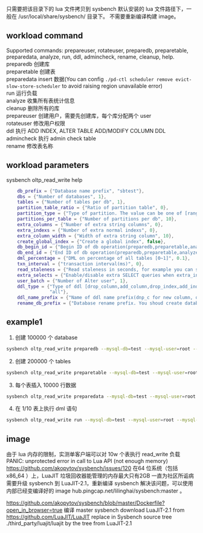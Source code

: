 
只需要把该目录下的 lua 文件拷贝到 sysbench 默认安装的 lua 文件路径下，一般在 /usr/local/share/sysbench/ 目录下。 不需要重新编译构建 image。 

## workload command
Supported commands: prepareuser, rotateuser, preparedb, preparetable, preparedata, analyze, run, ddl, admincheck, rename, cleanup, help.   
preparedb 创建库  
preparetable 创建表  
preparedata insert 数据(You can config ```./pd-ctl scheduler remove evict-slow-store-scheduler``` to avoid raising region unavailable error)  
run 运行负载  
analyze 收集所有表统计信息  
cleanup 删除所有的库  
prepareuser 创建用户，需要先创建库，每个库分配两个 user  
rotateuser 修改用户权限  
ddl 执行 ADD INDEX, ALTER TABLE ADD/MODIFY COLUMN DDL  
admincheck 执行 admin check table  
rename 修改表名称  

## workload parameters
sysbench oltp_read_write help
```lua
    db_prefix = {"Database name prefix", "sbtest"},
    dbs = {"Number of databases", 1},
    tables = {"Number of tables per db", 1},
    partition_table_ratio = {"Ratio of partition table", 0},
    partition_type = {"Type of partition. The value can be one of [range,list,hash]", "hash"},
    partitions_per_table = {"Number of partitions per db", 10},
    extra_columns = {"Number of extra string columns", 0},
    extra_indexs = {"Number of extra normal indexs", 0},
    extra_column_width = {"Width of extra string column", 10},
    create_global_index = {"Create a global index", false},
    db_begin_id = {"Begin ID of db operation(preparedb,preparetable,analyze,cleanup,ddl)", 1},
    db_end_id = {"End ID of db operation(preparedb,preparetable,analyze,cleanup,ddl), 0 means dbs", 0},
    dml_percentage = {"DML on percentage of all tables [0~1]", 0.1},
    txn_interval = {"transaction interval(ms)", 0},
    read_staleness = {"Read staleness in seconds, for example you can set -5", 0},
    extra_selects = {"Enable/disable extra SELECT queries when extra_indexs > 0", false},
    user_batch = {"Number of Alter user", 1},
    ddl_type = {"Type of ddl [drop_column,add_column,drop_index,add_index,change_column_type,all], all means all ddls",
                "all"},
    ddl_name_prefix = {"Name of ddl name prefix(dnp_c for new column, dnp_i for new index)", "dnp"},
    rename_db_prefix = {"Database rename prefix. You shoud create databases before rename", "rnsbtest"},
```

## example1  
1. 创建 100000 个 database  
```bash
sysbench oltp_read_write preparedb --mysql-db=test --mysql-user=root --mysql-password="" --mysql-host=10.104.104.44 --mysql-port=4000 --db_prefix=sbtest --dbs=100000 --tables=2 --table_size=10000 --threads=64
```
2. 创建 200000 个 tables  
```bash
sysbench oltp_read_write preparetable --mysql-db=test --mysql-user=root --mysql-password="" --mysql-host=10.104.104.44 --mysql-port=4000 --db_prefix=sbtest --dbs=100000 --tables=2 --table_size=10000 --threads=64
```
3. 每个表插入 10000 行数据  
```bash
sysbench oltp_read_write preparedata --mysql-db=test --mysql-user=root --mysql-password="" --mysql-host=10.104.104.44 --mysql-port=4000 --db_prefix=sbtest --dbs=100000 --tables=2 --table_size=10000 --threads=64
```
4. 在 1/10 表上执行 dml 语句  
```bash
sysbench oltp_read_write run --mysql-db=test --mysql-user=root --mysql-password="" --mysql-host=10.104.104.44 --mysql-port=4000 --db_prefix=sbtest --dbs=100000 --tables=2 --table_size=10000 --threads=64 --dml_percentage=0.1
```

## image
由于 lua 内存的限制，实测单客户端可以对 10w 个表执行 read_write 负载
PANIC: unprotected error in call to Lua API (not enough memory)
https://github.com/akopytov/sysbench/issues/120 在64 位系统（包括 x86_64 ）上，LuaJIT 垃圾回收器能管理的内存最大只有2GB 一直为社区所诟病
需要升级 sysbench 到 LuaJIT-2.1，重新编译 sysbench 解决该问题，可以使用内部已经变编译好的 image hub.pingcap.net/lilinghai/sysbench:master 。

https://github.com/akopytov/sysbench/blob/master/Dockerfile?open_in_browser=true 编译 master sysbench
download LuaJIT-2.1 from https://github.com/LuaJIT/LuaJIT
replace in Sysbench source tree ./third_party/luajit/luajit by the tree from LuaJIT-2.1

